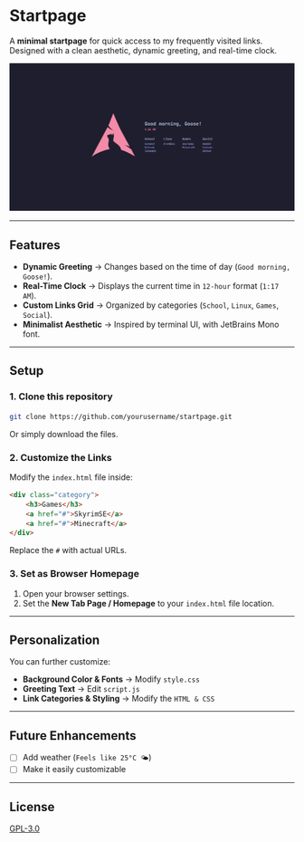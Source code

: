 # Startpage

A **minimal startpage** for quick access to my frequently visited links.  
Designed with a clean aesthetic, dynamic greeting, and real-time clock.

![Startpage Preview](screenshot.png)  

---

## Features

- **Dynamic Greeting** → Changes based on the time of day (`Good morning, Goose!`).
- **Real-Time Clock** → Displays the current time in `12-hour` format (`1:17 AM`).
- **Custom Links Grid** → Organized by categories (`School`, `Linux`, `Games`, `Social`).
- **Minimalist Aesthetic** → Inspired by terminal UI, with JetBrains Mono font.

---

## Setup

### **1. Clone this repository**

```sh
git clone https://github.com/yourusername/startpage.git
```

Or simply download the files.

### **2. Customize the Links**

Modify the `index.html` file inside:

```html
<div class="category">
    <h3>Games</h3>
    <a href="#">SkyrimSE</a>
    <a href="#">Minecraft</a>
</div>
```

Replace the `#` with actual URLs.

### **3. Set as Browser Homepage**

1. Open your browser settings.
2. Set the **New Tab Page / Homepage** to your `index.html` file location.

---

## Personalization

You can further customize:

- **Background Color & Fonts** → Modify `style.css`
- **Greeting Text** → Edit `script.js`
- **Link Categories & Styling** → Modify the `HTML & CSS`

---

## Future Enhancements

- [ ] Add weather (`Feels like 25°C 🌤`)  
- [ ] Make it easily customizable

---

## License

[GPL-3.0](LICENSE)
